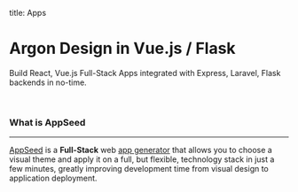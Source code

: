 title: Apps

# Argon Design in Vue.js / Flask
Build React, Vue.js Full-Stack Apps integrated with Express, Laravel, Flask backends in no-time.

<br />

### What is AppSeed
---
[AppSeed](https://appseed.us) is a **Full-Stack** web [app generator](https://appseed.us/app-generator) that allows you to choose a visual theme and apply it on a full, but flexible, technology stack in just a few minutes, greatly improving development time from visual design to application deployment.
